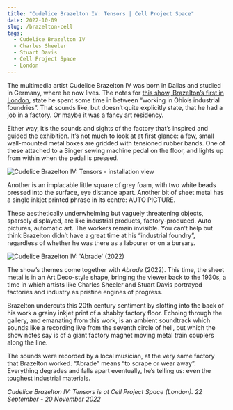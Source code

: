 ```yaml
---
title: "Cudelice Brazelton IV: Tensors | Cell Project Space"
date: 2022-10-09
slug: /brazelton-cell
tags:
  - Cudelice Brazelton IV
  - Charles Sheeler
  - Stuart Davis
  - Cell Project Space
  - London
---
```


The multimedia artist Cudelice Brazelton IV was born in Dallas and studied in Germany, where he now lives. The notes for [this show, Brazelton’s first in London](https://www.cellprojects.org/artists/exhibitions), state he spent some time in between “working in Ohio’s industrial foundries”. That sounds like, but doesn’t quite explicitly state, that he had a job in a factory. Or maybe it was a fancy art residency.

Either way, it’s the sounds and sights of the factory that’s inspired and guided the exhibition. It’s not much to look at at first glance: a few, small wall-mounted metal boxes are gridded with tensioned rubber bands. One of these attached to a Singer sewing machine pedal on the floor, and lights up from within when the pedal is pressed.

![Cudelice Brazelton IV: Tensors - installation view](/brazelton-cell-1.jpg)

Another is an implacable little square of grey foam, with two white beads pressed into the surface, eye distance apart. Another bit of sheet metal has a single inkjet printed phrase in its centre: AUTO PICTURE.

These aesthetically underwhelming but vaguely threatening objects, sparsely displayed, are like industrial products, factory-produced. Auto pictures, automatic art. The workers remain invisible. You can’t help but think Brazelton didn’t have a great time at his “industrial foundry”, regardless of whether he was there as a labourer or on a bursary.

![Cudelice Brazelton IV: 'Abrade' (2022)](/brazelton-cell-2.jpg)

The show’s themes come together with *Abrade* (2022). This time, the sheet metal is in an Art Deco-style shape, bringing the viewer back to the 1930s, a time in which artists like Charles Sheeler and Stuart Davis portrayed factories and industry as pristine engines of progress.

Brazelton undercuts this 20th century sentiment by slotting into the back of his work a grainy inkjet print of a shabby factory floor. Echoing through the gallery, and emanating from this work, is an ambient soundtrack which sounds like a recording live from the seventh circle of hell, but which the show notes say is of a giant factory magnet moving metal train couplers along the line. 

The sounds were recorded by a local musician, at the very same factory that Brazelton worked. “Abrade” means “to scrape or wear away”. Everything degrades and falls apart eventually, he’s telling us: even the toughest industrial materials.

*Cudelice Brazelton IV: Tensors is at Cell Project Space (London). 22 September - 20 November 2022*
